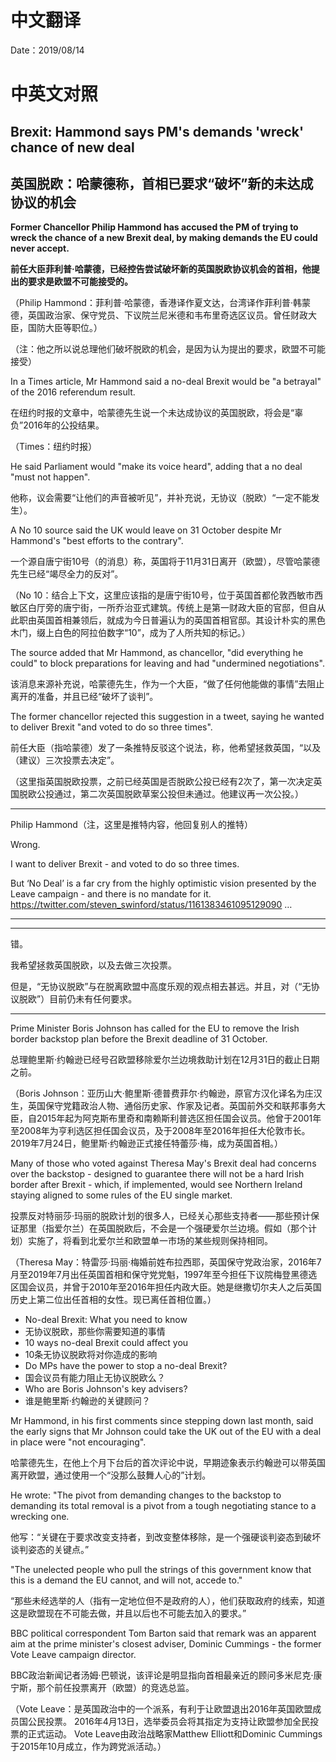 # 中文翻译

Date：2019/08/14

# 中英文对照

## Brexit: Hammond says PM's demands 'wreck' chance of new deal

## 英国脱欧：哈蒙德称，首相已要求“破坏”新的未达成协议的机会

<b>Former Chancellor Philip Hammond has accused the PM of trying to wreck the chance of a new Brexit deal, by making demands the EU could never accept.</b>

<b>前任大臣菲利普·哈蒙德，已经控告尝试破坏新的英国脱欧协议机会的首相，他提出的要求是欧盟不可能接受的。</b>

（Philip Hammond：菲利普·哈蒙德，香港译作夏文达，台湾译作菲利普·韩蒙德，英国政治家、保守党员、下议院兰尼米德和韦布里奇选区议员。曾任财政大臣，国防大臣等职位。）

（注：他之所以说总理他们破坏脱欧的机会，是因为认为提出的要求，欧盟不可能接受）

In a Times article, Mr Hammond said a no-deal Brexit would be "a betrayal" of the 2016 referendum result.

在纽约时报的文章中，哈蒙德先生说一个未达成协议的英国脱欧，将会是“辜负”2016年的公投结果。

（Times：纽约时报）

He said Parliament would "make its voice heard", adding that a no deal "must not happen".

他称，议会需要“让他们的声音被听见”，并补充说，无协议（脱欧）“一定不能发生）。

A No 10 source said the UK would leave on 31 October despite Mr Hammond's "best efforts to the contrary".

一个源自唐宁街10号（的消息）称，英国将于11月31日离开（欧盟），尽管哈蒙德先生已经“竭尽全力的反对”。

（No 10：结合上下文，这里应该指的是唐宁街10号，位于英国首都伦敦西敏市西敏区白厅旁的唐宁街，一所乔治亚式建筑。传统上是第一财政大臣的官邸，但自从此职由英国首相兼领后，就成为今日普遍认为的英国首相官邸。其设计朴实的黑色木门，缀上白色的阿拉伯数字“10”，成为了人所共知的标记。）

The source added that Mr Hammond, as chancellor, "did everything he could" to block preparations for leaving and had "undermined negotiations".

该消息来源补充说，哈蒙德先生，作为一个大臣，“做了任何他能做的事情”去阻止离开的准备，并且已经“破坏了谈判”。

The former chancellor rejected this suggestion in a tweet, saying he wanted to deliver Brexit "and voted to do so three times".

前任大臣（指哈蒙德）发了一条推特反驳这个说法，称，他希望拯救英国，“以及（建议）三次投票去决定”。

（这里指英国脱欧投票，之前已经英国是否脱欧公投已经有2次了，第一次决定英国脱欧公投通过，第二次英国脱欧草案公投但未通过。他建议再一次公投。）

---

Philip Hammond（注，这里是推特内容，他回复别人的推特）

Wrong. 

I want to deliver Brexit - and voted to do so three times. 

But ‘No Deal’ is a far cry from the highly optimistic vision presented by the Leave campaign - and there is no mandate for it. https://twitter.com/steven_swinford/status/1161383461095129090 …

---

---

错。

我希望拯救英国脱欧，以及去做三次投票。

但是，“无协议脱欧”与在脱离欧盟中高度乐观的观点相去甚远。并且，对（“无协议脱欧”）目前仍未有任何要求。

---

Prime Minister Boris Johnson has called for the EU to remove the Irish border backstop plan before the Brexit deadline of 31 October.

总理鲍里斯·约翰逊已经号召欧盟移除爱尔兰边境救助计划在12月31日的截止日期之前。

（Boris Johnson：亚历山大·鲍里斯·德普费菲尔·约翰逊，原官方汉化译名为庄汉生，英国保守党籍政治人物、通俗历史家、作家及记者。英国前外交和联邦事务大臣，自2015年起为阿克斯布里奇和南赖斯利普选区担任国会议员。他曾于2001年至2008年为亨利选区担任国会议员，及于2008年至2016年担任大伦敦市长。2019年7月24日，鲍里斯·约翰逊正式接任特蕾莎·梅，成为英国首相。）

Many of those who voted against Theresa May's Brexit deal had concerns over the backstop - designed to guarantee there will not be a hard Irish border after Brexit - which, if implemented, would see Northern Ireland staying aligned to some rules of the EU single market.

投票反对特丽莎·玛丽的脱欧计划的很多人，已经关心那些支持者——那些预计保证那里（指爱尔兰）在英国脱欧后，不会是一个强硬爱尔兰边境。假如（那个计划）实施了，将看到北爱尔兰和欧盟单一市场的某些规则保持相同。

（Theresa May：特雷莎·玛丽·梅婚前姓布拉西耶，英国保守党政治家，2016年7月至2019年7月出任英国首相和保守党党魁，1997年至今担任下议院梅登黑德选区国会议员，并曾于2010年至2016年担任内政大臣。她是继撒切尔夫人之后英国历史上第二位出任首相的女性。现已离任首相位置。）

* No-deal Brexit: What you need to know
* 无协议脱欧，那些你需要知道的事情
* 10 ways no-deal Brexit could affect you
* 10条无协议脱欧将对你造成的影响
* Do MPs have the power to stop a no-deal Brexit?
* 国会议员有能力阻止无协议脱欧么？
* Who are Boris Johnson's key advisers?
* 谁是鲍里斯·约翰逊的关键顾问？

Mr Hammond, in his first comments since stepping down last month, said the early signs that Mr Johnson could take the UK out of the EU with a deal in place were "not encouraging".

哈蒙德先生，在他上个月下台后的首次评论中说，早期迹象表示约翰逊可以带英国离开欧盟，通过使用一个“没那么鼓舞人心的”计划。

He wrote: "The pivot from demanding changes to the backstop to demanding its total removal is a pivot from a tough negotiating stance to a wrecking one.

他写：“关键在于要求改变支持者，到改变整体移除，是一个强硬谈判姿态到破坏谈判姿态的关键点。”

"The unelected people who pull the strings of this government know that this is a demand the EU cannot, and will not, accede to."

“那些未经选举的人（指有一定地位但不是政府的人），他们获取政府的线索，知道这是欧盟现在不可能去做，并且以后也不可能去加入的要求。”

BBC political correspondent Tom Barton said that remark was an apparent aim at the prime minister's closest adviser, Dominic Cummings - the former Vote Leave campaign director.

BBC政治新闻记者汤姆·巴顿说，该评论是明显指向首相最亲近的顾问多米尼克·康宁斯，那个前任投票离开（欧盟）的竞选总监。

（Vote Leave：是英国政治中的一个派系，有利于让欧盟退出2016年英国欧盟成员国公民投票。 2016年4月13日，选举委员会将其指定为支持让欧盟参加全民投票的正式运动。 Vote Leave由政治战略家Matthew Elliott和Dominic Cummings于2015年10月成立，作为跨党派活动。）


